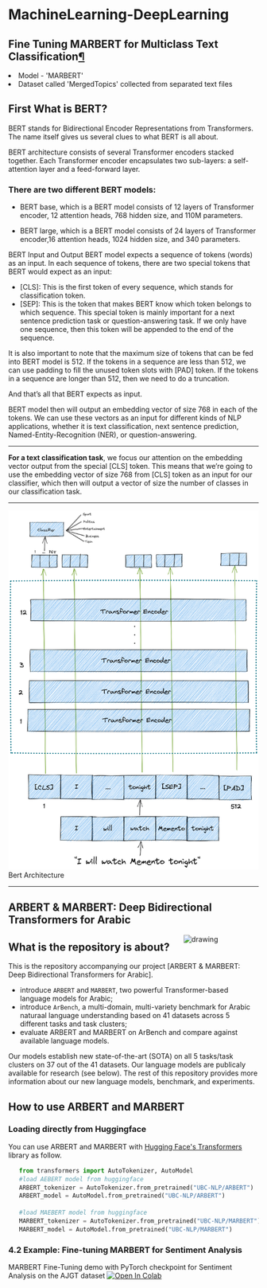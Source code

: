 # MachineLearning-DeepLearning
<h2>Fine Tuning MARBERT for Multiclass Text Classification<a href="https://github.com/ziadelsayed0/MachineLearning-DeepLearning/blob/main/NLP/Topic-Classification-For-Arabic-Language_Marbert_PyTorch_Fine_tuning.ipynb" class="anchor-link">¶</a></h2>

<ur>
  <li>Model - 'MARBERT'</li>
  <li>Dataset called 'MergedTopics' collected from separated text files</li>
</ur>
<div data-mime-type="text/markdown" class="jp-RenderedHTMLCommon jp-RenderedMarkdown jp-MarkdownOutput">
  <h2 id="First-What-is-BERT?">First What is BERT?</h2><p>BERT stands for Bidirectional Encoder Representations from Transformers. The name itself gives us several clues to what BERT is all about.</p>
  <p>BERT architecture consists of several Transformer encoders stacked together. Each Transformer encoder encapsulates two sub-layers: a self-attention layer and a feed-forward layer.</p>
  <h3 id="There-are-two-different-BERT-models:">There are two different BERT models:</h3><ul>
  <li><p>BERT base, which is a BERT model consists of 12 layers of Transformer encoder, 12 attention heads, 768 hidden size, and 110M parameters.</p>
  </li>
  <li><p>BERT large, which is a BERT model consists of 24 layers of Transformer encoder,16 attention heads, 1024 hidden size, and 340 parameters.</p>
  </li>
  </ul>
  <p>BERT Input and Output
  BERT model expects a sequence of tokens (words) as an input. In each sequence of tokens, there are two special tokens that BERT would expect as an input:</p>
  <ul>
  <li>[CLS]: This is the first token of every sequence, which stands for classification token.</li>
  <li>[SEP]: This is the token that makes BERT know which token belongs to which sequence. This special token is mainly important for a next sentence prediction task or question-answering task. If we only have one   sequence, then this token will be appended to the end of the sequence.</li>
  </ul>
  <p>It is also important to note that the maximum size of tokens that can be fed into BERT model is 512. If the tokens in a sequence are less than 512, we can use padding to fill the unused token slots with [PAD]   token. If the tokens in a sequence are longer than 512, then we need to do a truncation.</p>
  <p>And that’s all that BERT expects as input.</p>
  <p>BERT model then will output an embedding vector of size 768 in each of the tokens. We can use these vectors as an input for different kinds of NLP applications, whether it is text classification, next           sentence prediction, Named-Entity-Recognition (NER), or question-answering.</p>
  <hr>
  <p><strong>For a text classification task</strong>, we focus our attention on the embedding vector output from the special [CLS] token. This means that we’re going to use the embedding vector of size 768 from      [CLS] token as an input for our classifier, which then will output a vector of size the number of classes in our classification task.</p>
  <hr>
  <p><img src="NpeB9vb.png" alt="Imgur">Bert Architecture</p>
  <hr>

  ## ARBERT & MARBERT: Deep Bidirectional Transformers for Arabic
<img src="ARBERT_MARBERT.jpg" alt="drawing" width="30%" height="30%" align="right"/>

## What is the repository is about?
This is the repository accompanying our project [ARBERT & MARBERT: Deep Bidirectional Transformers for Arabic].
* introduce ```ARBERT``` and ```MARBERT```, two powerful Transformer-based language models for Arabic;
* introduce ```ArBench```, a multi-domain, multi-variety benchmark for Arabic naturaal language understanding based on 41 datasets across 5 different tasks and task clusters;
* evaluate ARBERT and MARBERT on ArBench and compare against available language models.

Our models establish new state-of-the-art (SOTA) on all 5 tasks/task clusters on 37 out of the 41 datasets.
Our language models are publicaly available for research (see below).
The rest of this repository provides more information about our new language models, benchmark, and experiments.
## How to use ARBERT and MARBERT

### Loading directly from Huggingface
You can use ARBERT and MARBERT with [Hugging Face's Transformers](https://github.com/huggingface/transformers) library as follow.
 
 ```python
    from transformers import AutoTokenizer, AutoModel
    #load AEBERT model from huggingface
    ARBERT_tokenizer = AutoTokenizer.from_pretrained("UBC-NLP/ARBERT")
    ARBERT_model = AutoModel.from_pretrained("UBC-NLP/ARBERT")
  
    #load MAEBERT model from huggingface
    MARBERT_tokenizer = AutoTokenizer.from_pretrained("UBC-NLP/MARBERT")
    MARBERT_model = AutoModel.from_pretrained("UBC-NLP/MARBERT") 
 ```
### 4.2 Example: Fine-tuning MARBERT for Sentiment Analysis
MARBERT Fine-Tuning demo with PyTorch checkpoint for Sentiment Analysis on the AJGT dataset [![Open In Colab](https://colab.research.google.com/assets/colab-badge.svg)](https://colab.research.google.com/drive/1M0ls7EPUi1dwqIDh6HNfJ5y826XvcgGX?usp=sharing)
</div>
